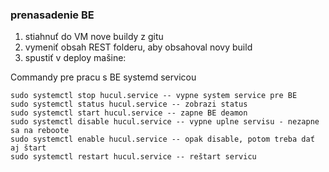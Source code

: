 ### prenasadenie BE
1. stiahnuť do VM nove buildy z gitu
2. vymeniť obsah REST folderu, aby obsahoval novy build
3. spustiť v deploy mašine: 


Commandy pre pracu s BE systemd servicou
```
sudo systemctl stop hucul.service -- vypne system service pre BE 
sudo systemctl status hucul.service -- zobrazi status
sudo systemctl start hucul.service -- zapne BE deamon
sudo systemctl disable hucul.service -- vypne uplne servisu - nezapne sa na reboote
sudo systemctl enable hucul.service -- opak disable, potom treba dať aj štart
sudo systemctl restart hucul.service -- reštart servicu
```
